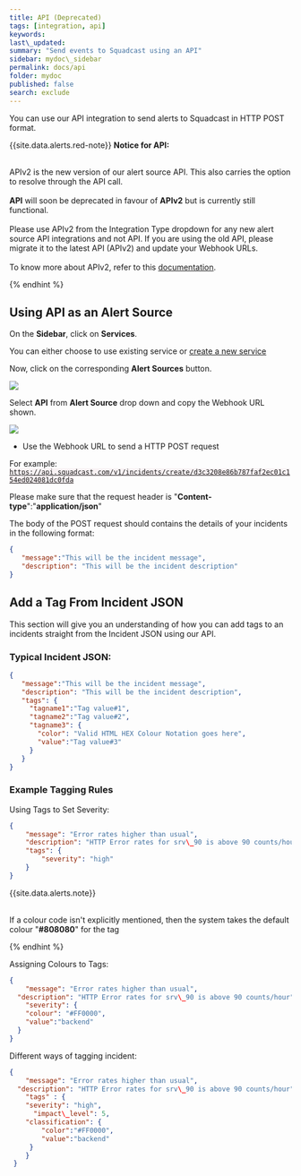 ```yaml
---
title: API (Deprecated)
tags: [integration, api]
keywords:
last\_updated:
summary: "Send events to Squadcast using an API"
sidebar: mydoc\_sidebar
permalink: docs/api
folder: mydoc
published: false
search: exclude
---
```


You can use our API integration to send alerts to Squadcast in HTTP POST format. 

{{site.data.alerts.red-note}}
<b>Notice for API:</b>
<br/><br/><p>APIv2 is the new version of our alert source API. This also carries the option to resolve through the API call.<br/><br/><b>API</b> will soon be deprecated in favour of <b>APIv2</b> but is currently still functional.<br/><br/>Please use APIv2 from the Integration Type dropdown for any new alert source API integrations and not API.  If you are using the old API, please migrate it to the latest API (APIv2) and update your Webhook URLs.<br/><br/>To know more about APIv2, refer to this <a href="apiv2">documentation</a>.</p>
{% endhint %}

## Using API as an Alert Source

On the **Sidebar**, click on **Services**.

You can either choose to use existing service or [create a new service](adding-a-service-1)

Now, click on the corresponding **Alert Sources** button.

![](../../.gitbook/assets/integration\_1.png)

Select **API** from  **Alert Source** drop down and copy the Webhook URL shown.

![](../../.gitbook/assets/api\_1.png)

- Use the Webhook URL to send a HTTP POST request

For example:
<code class="highlighter-rouge" style="color: #c7254e; background-color: #f9f2f4 !important; overflow-wrap: break-word;">https://api.squadcast.com/v1/incidents/create/d3c3208e86b787faf2ec01c154ed024081dc0fda</code>

Please make sure that the request header is "**Content-type**":"**application/json**"

The body of the POST request should contains the details of your incidents in the following format:

```json
{
   "message":"This will be the incident message",
   "description": "This will be the incident description"
}
```

## Add a Tag From Incident JSON

This section will give you an understanding of how you can add tags to an incidents straight from the Incident JSON using our API. 

### Typical Incident JSON: 

```json
{
   "message":"This will be the incident message",
   "description": "This will be the incident description",
   "tags": {
     "tagname1":"Tag value#1",
     "tagname2":"Tag value#2",
     "tagname3": {
       "color": "Valid HTML HEX Colour Notation goes here",
       "value":"Tag value#3"
     }
   }
}
```

### Example Tagging Rules

Using Tags to Set Severity:

```json
{
  	"message": "Error rates higher than usual",
    "description": "HTTP Error rates for srv\_90 is above 90 counts/hour",
    "tags": {
    	"severity": "high"
    }
}
```
{{site.data.alerts.note}}
<br/><br/><p>If a colour code isn't explicitly mentioned,  then the system takes the default colour "<b>#808080</b>" for the tag</p>
{% endhint %}

Assigning Colours to Tags:

```json
{
	"message": "Error rates higher than usual",
  "description": "HTTP Error rates for srv\_90 is above 90 counts/hour",
	"severity": {
  	"colour": "#FF0000",
  	"value":"backend"
  }
}
```

Different ways of tagging incident:

```json
{
	"message": "Error rates higher than usual",
  "description": "HTTP Error rates for srv\_90 is above 90 counts/hour",
	"tags" : {
   	"severity": "high",
	  "impact\_level": 5,
   	"classification": {
    	"color":"#FF0000",
     	"value":"backend"
     }
 	}
 }
 ```